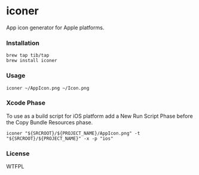 # iconer

App icon generator for Apple platforms.

### Installation

```
brew tap tib/tap
brew install iconer
```

### Usage

```
iconer ~/AppIcon.png ~/Icon.png
```

### Xcode Phase

To use as a build script for iOS platform add a New Run Script Phase before the Copy Bundle Resources phase.

```
iconer "${SRCROOT}/${PROJECT_NAME}/AppIcon.png" -t "${SRCROOT}/${PROJECT_NAME}" -x -p "ios"

```



### License

WTFPL